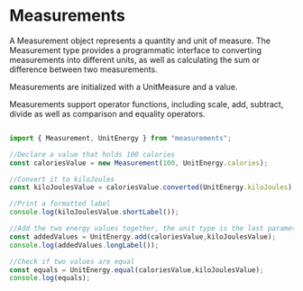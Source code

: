 # Measurements

A Measurement object represents a quantity and unit of measure. The Measurement type provides a programmatic interface to converting measurements into different units, as well as calculating the sum or difference between two measurements.

Measurements are initialized with a UnitMeasure and a value. 

Measurements support operator functions, including scale, add, subtract, divide as well as comparison and equality operators.

```javascript

import { Measurement, UnitEnergy } from "measurements";

//Declare a value that holds 100 calories
const caloriesValue = new Measurement(100, UnitEnergy.calories);

//Convert it to kiloJoules
const kiloJoulesValue = caloriesValue.converted(UnitEnergy.kiloJoules);

//Print a formatted label
console.log(kiloJoulesValue.shortLabel());

//Add the two energy values together, the unit type is the last parameter used
const addedValues = UnitEnergy.add(caloriesValue,kiloJoulesValue);
console.log(addedValues.longLabel());

//Check if two values are equal
const equals = UnitEnergy.equal(caloriesValue,kiloJoulesValue);
console.log(equals);

```